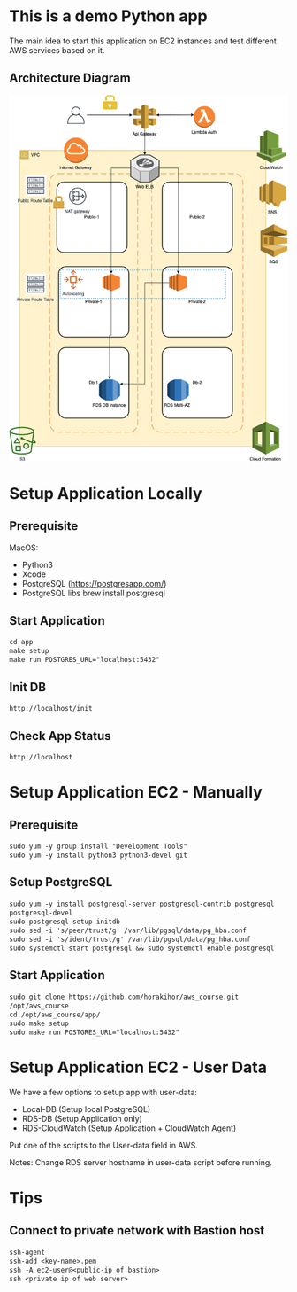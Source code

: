 This is a demo Python app
=========================

The main idea to start this application on EC2 instances and test different AWS services based on it.

Architecture Diagram
-------------------

![Alt text](diagrams/architecture.png?raw=true "Architecture Diagram")

# Setup Application Locally

Prerequisite
------------

MacOS:
* Python3
* Xcode
* PostgreSQL (https://postgresapp.com/)
* PostgreSQL libs
    brew install postgresql

Start Application
-----------------
    cd app
    make setup
    make run POSTGRES_URL="localhost:5432"

Init DB
-------
    http://localhost/init


Check App Status
----------------
    http://localhost

# Setup Application EC2 - Manually

Prerequisite
------------
    sudo yum -y group install "Development Tools"
    sudo yum -y install python3 python3-devel git

Setup PostgreSQL
------------
    sudo yum -y install postgresql-server postgresql-contrib postgresql postgresql-devel
    sudo postgresql-setup initdb
    sudo sed -i 's/peer/trust/g' /var/lib/pgsql/data/pg_hba.conf
    sudo sed -i 's/ident/trust/g' /var/lib/pgsql/data/pg_hba.conf
    sudo systemctl start postgresql && sudo systemctl enable postgresql

Start Application
------------
    sudo git clone https://github.com/horakihor/aws_course.git /opt/aws_course
    cd /opt/aws_course/app/
    sudo make setup
    sudo make run POSTGRES_URL="localhost:5432"

# Setup Application EC2 - User Data

We have a few options to setup app with user-data:
- Local-DB (Setup local PostgreSQL)
- RDS-DB (Setup Application only)
- RDS-CloudWatch (Setup Application + CloudWatch Agent)

Put one of the scripts to the User-data field in AWS.

Notes: Change RDS server hostname in user-data script before running.

# Tips
Connect to private network with Bastion host
--------------------------------------------
    ssh-agent
    ssh-add <key-name>.pem
    ssh -A ec2-user@<public-ip of bastion>
    ssh <private ip of web server>
